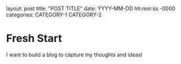 layout: post
title: "POST TITLE"
date: YYYY-MM-DD hh:mm:ss -0000
categories: CATEGORY-1 CATEGORY-2

# Fresh Start

I want to build a blog to capture my thoughts and ideas!
